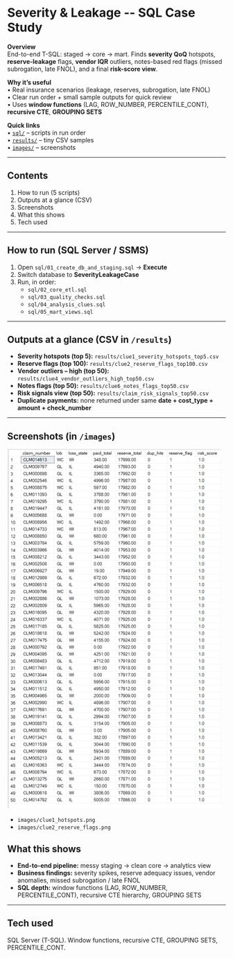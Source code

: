 # Severity & Leakage -- SQL Case Study

**Overview**  
End-to-end T-SQL: staged → core → mart. Finds **severity QoQ** hotspots, **reserve-leakage** flags, **vendor IQR** outliers, notes-based red flags (missed subrogation, late FNOL), and a final **risk-score view**.

**Why it’s useful**  
• Real insurance scenarios (leakage, reserves, subrogation, late FNOL)  
• Clear run order + small sample outputs for quick review  
• Uses **window functions** (LAG, ROW_NUMBER, PERCENTILE_CONT), **recursive CTE**, **GROUPING SETS**

  
**Quick links**  
• [`sql/`](sql) – scripts in run order  
• [`results/`](results) – tiny CSV samples  
• [`images/`](images) – screenshots

---

## Contents
1) How to run (5 scripts)  
2) Outputs at a glance (CSV)  
3) Screenshots  
4) What this shows    
5) Tech used

---


## How to run (SQL Server / SSMS)
1. Open `sql/01_create_db_and_staging.sql` → **Execute**  
2. Switch database to **SeverityLeakageCase**  
3. Run, in order:  
   - `sql/02_core_etl.sql`  
   - `sql/03_quality_checks.sql`  
   - `sql/04_analysis_clues.sql`  
   - `sql/05_mart_views.sql`


---

## Outputs at a glance (CSV in `/results`)
- **Severity hotspots (top 5):** `results/clue1_severity_hotspots_top5.csv`  
- **Reserve flags (top 100):** `results/clue2_reserve_flags_top100.csv`  
- **Vendor outliers – high (top 50):** `results/clue4_vendor_outliers_high_top50.csv`  
- **Notes flags (top 50):** `results/clue6_notes_flags_top50.csv`  
- **Risk signals view (top 50):** `results/claim_risk_signals_top50.csv`  
- **Duplicate payments:** none returned under same **date + cost_type + amount + check_number**

---


## Screenshots (in `/images`)
![Risk signals view](images/risk_signals_top.png)
- `images/clue1_hotspots.png`  
- `images/clue2_reserve_flags.png`


## What this shows
- **End-to-end pipeline:** messy staging → clean core → analytics view  
- **Business findings:** severity spikes, reserve adequacy issues, vendor anomalies, missed subrogation / late FNOL  
- **SQL depth:** window functions (LAG, ROW_NUMBER, PERCENTILE_CONT), recursive CTE hierarchy, GROUPING SETS

---

## Tech used
SQL Server (T-SQL). Window functions, recursive CTE, GROUPING SETS, PERCENTILE_CONT.







